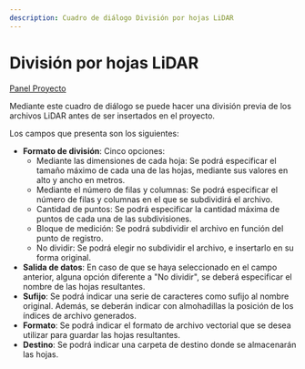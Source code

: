 ```yaml
---
description: Cuadro de diálogo División por hojas LiDAR
---
```


# División por hojas LiDAR

[Panel Proyecto](../introduccion/paneles-de-la-aplicacion/panel-proyecto.md)

Mediante este cuadro de diálogo se puede hacer una división previa de los archivos LiDAR antes de ser insertados en el proyecto.

Los campos que presenta son los siguientes:

* **Formato de división**: Cinco opciones:
  * Mediante las dimensiones de cada hoja: Se podrá especificar el tamaño máximo de cada una de las hojas, mediante sus valores en alto y ancho en metros.
  * Mediante el número de filas y columnas: Se podrá especificar el número de filas y columnas en el que se subdividirá el archivo.
  * Cantidad de puntos: Se podrá especificar la cantidad máxima de puntos de cada una de las subdivisiones.
  * Bloque de medición: Se podrá subdividir el archivo en función del punto de registro.
  * No dividir: Se podrá elegir no subdividir el archivo, e insertarlo en su forma original.
* **Salida de datos**: En caso de que se haya seleccionado en el campo anterior, alguna opción diferente a "No dividir", se deberá especificar el nombre de las hojas resultantes.
* **Sufijo**: Se podrá indicar una serie de caracteres como sufijo al nombre original. Además, se deberán indicar con almohadillas la posición de los índices de archivo generados.
* **Formato**: Se podrá indicar el formato de archivo vectorial que se desea utilizar para guardar las hojas resultantes.
* **Destino**: Se podrá indicar una carpeta de destino donde se almacenarán las hojas.

